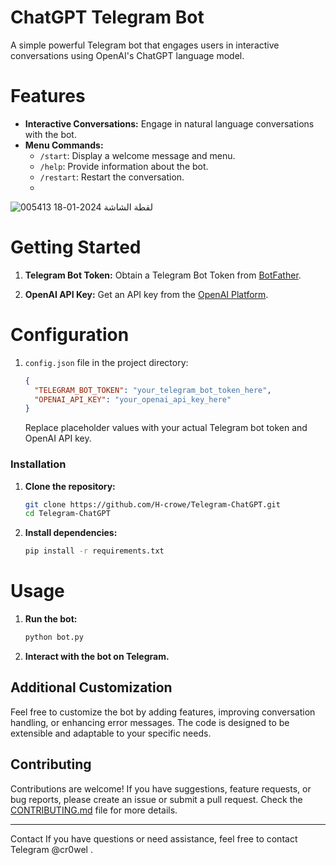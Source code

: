 # ChatGPT Telegram Bot

A simple powerful Telegram bot that engages users in interactive conversations using OpenAI's ChatGPT language model.

# Features

- **Interactive Conversations:** Engage in natural language conversations with the bot.
- **Menu Commands:**
  - `/start`: Display a welcome message and menu.
  - `/help`: Provide information about the bot.
  - `/restart`: Restart the conversation.
  - 
![لقطة الشاشة 2024-01-18 005413](https://github.com/H-crowe/Telegram-ChatGPT/assets/142697834/916b1639-e011-4c17-97b3-95238be72f15)


# Getting Started

1. **Telegram Bot Token:** Obtain a Telegram Bot Token from [BotFather](https://core.telegram.org/bots#botfather).

2. **OpenAI API Key:** Get an API key from the [OpenAI Platform](https://beta.openai.com/signup/).

# Configuration

1. `config.json` file in the project directory:

    ```json
    {
      "TELEGRAM_BOT_TOKEN": "your_telegram_bot_token_here",
      "OPENAI_API_KEY": "your_openai_api_key_here"
    }
    ```

    Replace placeholder values with your actual Telegram bot token and OpenAI API key.

### Installation

1. **Clone the repository:**

    ```bash
    git clone https://github.com/H-crowe/Telegram-ChatGPT.git
    cd Telegram-ChatGPT
    ```

2. **Install dependencies:**

    ```bash
    pip install -r requirements.txt
    ```

# Usage

1. **Run the bot:**

    ```bash
    python bot.py
    ```

2. **Interact with the bot on Telegram.**

## Additional Customization

Feel free to customize the bot by adding features, improving conversation handling, or enhancing error messages. The code is designed to be extensible and adaptable to your specific needs.

## Contributing

Contributions are welcome! If you have suggestions, feature requests, or bug reports, please create an issue or submit a pull request. Check the [CONTRIBUTING.md](CONTRIBUTING.md) file for more details.

---

Contact
If you have questions or need assistance, feel free to contact Telegram @cr0wel .
